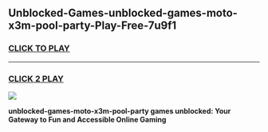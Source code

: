 
## Unblocked-Games-unblocked-games-moto-x3m-pool-party-Play-Free-7u9f1
<h3>
<a href="https://premium76.site?title=unblocked-games-moto-x3m-pool-party&ref=22A">CLICK TO PLAY</a></h3>
<hr>

<h3>
<a href="https://premium76.site?title=unblocked-games-moto-x3m-pool-party&ref=22A">CLICK 2 PLAY</a>
  
</h3>

<a href="https://premium76.site?title=unblocked-games-moto-x3m-pool-party&ref=22A"><img src="https://clearcache.store/games.png"></a>


**unblocked-games-moto-x3m-pool-party games unblocked: Your Gateway to Fun and Accessible Online Gaming**
